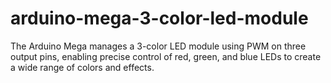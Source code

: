 # arduino-mega-3-color-led-module
The Arduino Mega manages a 3-color LED module using PWM on three output pins, enabling precise control of red, green, and blue LEDs to create a wide range of colors and effects.
